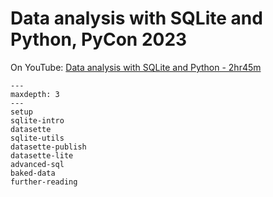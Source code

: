 # Data analysis with SQLite and Python, PyCon 2023

On YouTube: [Data analysis with SQLite and Python - 2hr45m](https://www.youtube.com/watch?v=5TdIxxBPUSI)

```{toctree}
---
maxdepth: 3
---
setup
sqlite-intro
datasette
sqlite-utils
datasette-publish
datasette-lite
advanced-sql
baked-data
further-reading
```
